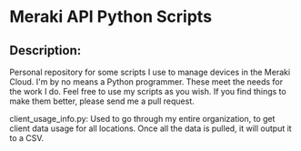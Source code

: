 # Meraki API Python Scripts

## Description:
Personal repository for some scripts I use to manage devices in the Meraki Cloud. I'm by no means a Python programmer. These meet the needs for the work I do. Feel free to use my scripts as you wish. If you find things to make them better, please send me a pull request. 

client_usage_info.py: 
Used to go through my entire organization, to get client data usage for all locations. Once all the data is pulled, it will output it to a CSV.

